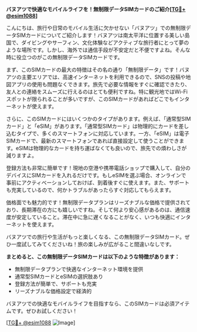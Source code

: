 **バヌアツで快適なモバイルライフを！無制限データSIMカードのご紹介[[TG💪+ @esim1088](https://t.me/s/esim1088)]**

こんにちは、旅行や日常のモバイル生活に欠かせない「バヌアツ」での無制限データSIMカードについてご紹介します！バヌアツは南太平洋に位置する美しい島国で、ダイビングやサーフィン、文化体験などアクティブな旅行者にとって夢のような場所です。しかし、海外では通信手段が不安定だと不便ですよね。そんな時に役立つのがこの無制限データSIMカードです。

まず、このSIMカードの最大の特徴はその名の通り「無制限データ」です！バヌアツの主要エリアでは、高速インターネットを利用できるので、SNSの投稿や地図アプリの使用も問題なくできます。旅先で必要な情報をすぐに確認できたり、友人との連絡をスムーズに行えるのはとても便利ですね。特に観光地ではWi-Fiスポットが限られることが多いですが、このSIMカードがあればどこでもインターネットが使えます。

さらに、このSIMカードにはいくつかのタイプがあります。例えば、「通常型SIMカード」と「eSIM」があります。「通常型SIMカード」は物理的にカードを差し込むタイプで、多くのスマートフォンに対応しています。一方、「eSIM」は電子SIMカードで、最新のスマートフォンであれば直接設定して使うことができます。eSIMは物理的なカードを持ち運ばなくても良いので、旅先での煩わしさが減りますよ。

登録方法も非常に簡単です！現地の空港や携帯電話ショップで購入して、自分のデバイスにSIMカードを入れるだけです。もしeSIMを選ぶ場合、オンラインで事前にアクティベーションしておけば、到着後すぐに使えます。また、サポートも充実しているので、何かトラブルがあったらすぐ対応してもらえます。

価格面でも魅力的です！無制限データプランはリーズナブルな価格で提供されており、長期滞在の方にも嬉しいですね。そして何より安心感があるのは、通信速度が安定していること。滞在中に急に遅くなることがなく、いつも快適にインターネットを使えます。

バヌアツでの旅行や生活がもっと楽しくなる、この無制限データSIMカード。ぜひ一度試してみてくださいね！旅の楽しみが広がること間違いなしです。

**まとめると、この無制限データSIMカードは以下のような特徴があります：**
- 無制限データプランで快適なインターネット環境を提供
- 通常型SIMカードとeSIMの選択肢あり
- 登録方法が簡単で、サポートも充実
- リーズナブルな価格設定で経済的

バヌアツでの快適なモバイルライフを目指すなら、このSIMカードは必須アイテムです。ぜひお試しください！

[[TG💪+ @esim1088](https://t.me/s/esim1088) ![Image](https://i.postimg.cc/Y0z9fWf4/image.png)]
